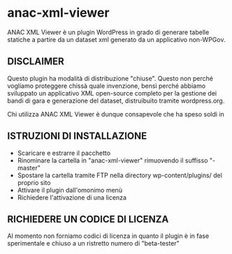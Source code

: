 # anac-xml-viewer
ANAC XML Viewer è un plugin WordPress in grado di generare tabelle statiche a partire da un dataset xml generato da un applicativo non-WPGov.

## DISCLAIMER
Questo plugin ha modalità di distribuzione "chiuse". Questo non perché vogliamo proteggere chissà quale invenzione, bensì perché abbiamo sviluppato un applicativo XML open-source completo per la gestione dei bandi di gara e generazione del dataset, distruibuito tramite wordpress.org.

Chi utilizza ANAC XML Viewer è dunque consapevole che ha speso soldi in

## ISTRUZIONI DI INSTALLAZIONE

- Scaricare e estrarre il pacchetto
- Rinominare la cartella in "anac-xml-viewer" rimuovendo il suffisso "-master"
- Spostare la cartella tramite FTP nella directory wp-content/plugins/ del proprio sito
- Attivare il plugin dall'omonimo menù
- Richiedere l'attivazione di una licenza

## RICHIEDERE UN CODICE DI LICENZA

Al momento non forniamo codici di licenza in quanto il plugin è in fase sperimentale e chiuso a un ristretto numero di "beta-tester"
